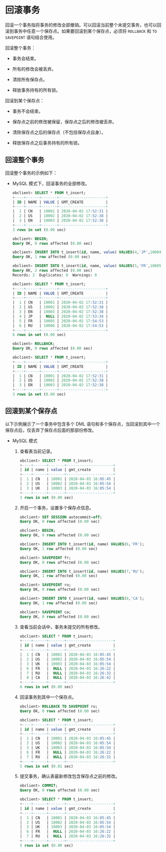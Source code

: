 回滚事务 
=========================

回滚一个事务指将事务的修改全部撤销。可以回滚当前整个未提交事务，也可以回滚到事务中任意一个保存点。如果要回滚到某个保存点，必须将 `ROLLBACK` 和 `TO SAVEPOINT` 语句结合使用。

回滚整个事务：

* 事务会结束。

  

* 所有的修改会被丢弃。

  

* 清除所有保存点。

  

* 释放事务持有的所有锁。

  




回滚到某个保存点：

* 事务不会结束。

  

* 保存点之前的修改被保留，保存点之后的修改被丢弃。

  

* 清除保存点之后的保存点（不包括保存点自身）。

  

* 释放保存点之后事务持有的所有锁。

  




回滚整个事务 
---------------------------

回滚整个事务的示例如下：

* MySQL 模式下，回滚事务的全部修改。

  ```sql
  obclient> SELECT * FROM t_insert;
  +----+------+-------+---------------------+
  | ID | NAME | VALUE | GMT_CREATE          |
  +----+------+-------+---------------------+
  |  1 | CN   | 10001 | 2020-04-02 17:52:31 |
  |  2 | US   | 10002 | 2020-04-02 17:52:38 |
  |  3 | EN   | 10003 | 2020-04-02 17:52:38 |
  +----+------+-------+---------------------+
  3 rows in set (0.00 sec)
  
  obclient> BEGIN;
  Query OK, 0 rows affected (0.00 sec)
  
  obclient> INSERT INTO t_insert(id, name, value) VALUES(4,'JP',10004);
  Query OK, 1 row affected (0.00 sec)
  
  obclient> INSERT INTO t_insert(id, name, value) VALUES(5,'FR',10005),(6,'RU',10006);
  Query OK, 2 rows affected (0.00 sec)
  Records: 2  Duplicates: 0  Warnings: 0
  
  obclient> SELECT * FROM t_insert;
  +----+------+-------+---------------------+
  | ID | NAME | VALUE | GMT_CREATE          |
  +----+------+-------+---------------------+
  |  1 | CN   | 10001 | 2020-04-02 17:52:31 |
  |  2 | US   | 10002 | 2020-04-02 17:52:38 |
  |  3 | EN   | 10003 | 2020-04-02 17:52:38 |
  |  4 | JP   |  NULL | 2020-04-02 17:53:34 |
  |  5 | FR   | 10005 | 2020-04-02 17:54:53 |
  |  6 | RU   | 10006 | 2020-04-02 17:54:53 |
  +----+------+-------+---------------------+
  6 rows in set (0.00 sec)
  
  obclient> ROLLBACK;
  Query OK, 0 rows affected (0.00 sec)
  
  obclient> SELECT * FROM t_insert;
  +----+------+-------+---------------------+
  | ID | NAME | VALUE | GMT_CREATE          |
  +----+------+-------+---------------------+
  |  1 | CN   | 10001 | 2020-04-02 17:52:31 |
  |  2 | US   | 10002 | 2020-04-02 17:52:38 |
  |  3 | EN   | 10003 | 2020-04-02 17:52:38 |
  +----+------+-------+---------------------+
  3 rows in set (0.00 sec)
  ```

  




回滚到某个保存点 
-----------------------------

以下示例展示了一个事务中包含多个 DML 语句和多个保存点，当回滚到其中一个保存点后，仅丢弃了保存点后面的那部份修改。

* MySQL 模式

  1. 查看表当前记录。

     ```sql
     obclient> SELECT * FROM t_insert;
     +----+------+-------+---------------------+
     | id | name | value | gmt_create          |
     +----+------+-------+---------------------+
     |  1 | CN   | 10001 | 2020-04-03 16:05:45 |
     |  2 | US   | 10002 | 2020-04-03 16:05:54 |
     |  3 | UK   | 10003 | 2020-04-03 16:05:54 |
     +----+------+-------+---------------------+
     3 rows in set (0.00 sec)
     ```

     
  
  2. 开启一个事务，设置多个保存点信息。

     ```sql
     obclient> SET SESSION autocommit=off;
     Query OK, 0 rows affected (0.00 sec)
     
     obclient> BEGIN;
     Query OK, 0 rows affected (0.00 sec)
     
     obclient> INSERT INTO t_insert(id, name) VALUES(6,'FR');
     Query OK, 1 row affected (0.00 sec)
     
     obclient> SAVEPOINT fr;
     Query OK, 0 rows affected (0.00 sec)
     
     obclient> INSERT INTO t_insert(id, name) VALUES(7,'RU');
     Query OK, 1 row affected (0.00 sec)
     
     obclient> SAVEPOINT ru;
     Query OK, 0 rows affected (0.00 sec)
     
     obclient> INSERT INTO t_insert(id, name) VALUES(8,'CA');
     Query OK, 1 row affected (0.00 sec)
     
     obclient> SAVEPOINT ca;
     Query OK, 0 rows affected (0.00 sec)
     ```

     
  
  3. 查看当前会话中，事务未提交的所有修改。

     ```sql
     obclient> SELECT * FROM t_insert;
     +----+------+-------+---------------------+
     | id | name | value | gmt_create          |
     +----+------+-------+---------------------+
     |  1 | CN   | 10001 | 2020-04-03 16:05:45 |
     |  2 | US   | 10002 | 2020-04-03 16:05:54 |
     |  3 | UK   | 10003 | 2020-04-03 16:05:54 |
     |  6 | FR   |  NULL | 2020-04-03 16:26:22 |
     |  7 | RU   |  NULL | 2020-04-03 16:26:32 |
     |  8 | CA   |  NULL | 2020-04-03 16:26:42 |
     +----+------+-------+---------------------+
     6 rows in set (0.00 sec)
     ```

     
  
  4. 回滚事务到其中一个保存点。

     ```sql
     obclient> ROLLBACK TO SAVEPOINT ru;
     Query OK, 0 rows affected (0.00 sec)
     
     obclient> SELECT * FROM t_insert;
     +----+------+-------+---------------------+
     | id | name | value | gmt_create          |
     +----+------+-------+---------------------+
     |  1 | CN   | 10001 | 2020-04-03 16:05:45 |
     |  2 | US   | 10002 | 2020-04-03 16:05:54 |
     |  3 | UK   | 10003 | 2020-04-03 16:05:54 |
     |  6 | FR   |  NULL | 2020-04-03 16:26:22 |
     |  7 | RU   |  NULL | 2020-04-03 16:26:32 |
     +----+------+-------+---------------------+
     5 rows in set (0.01 sec)
     ```

     
  
  5. 提交事务，确认表最新修改包含保存点之前的修改。

     ```sql
     obclient> COMMIT;
     Query OK, 0 rows affected (0.00 sec)
     
     obclient> SELECT * FROM t_insert;
     +----+------+-------+---------------------+
     | id | name | value | gmt_create          |
     +----+------+-------+---------------------+
     |  1 | CN   | 10001 | 2020-04-03 16:05:45 |
     |  2 | US   | 10002 | 2020-04-03 16:05:54 |
     |  3 | UK   | 10003 | 2020-04-03 16:05:54 |
     |  6 | FR   |  NULL | 2020-04-03 16:26:22 |
     |  7 | RU   |  NULL | 2020-04-03 16:26:32 |
     +----+------+-------+---------------------+
     5 rows in set (0.00 sec)
     ```

     
  

  



